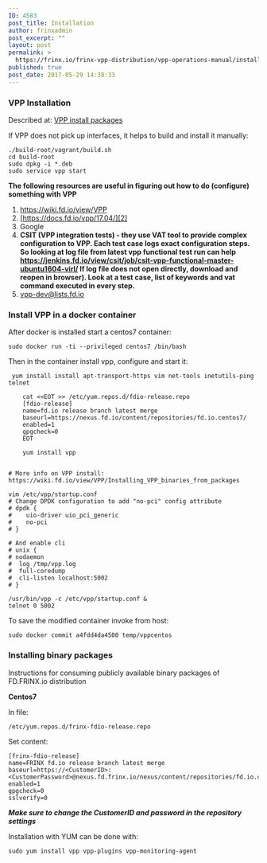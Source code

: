 ```yaml
---
ID: 4583
post_title: Installation
author: frinxadmin
post_excerpt: ""
layout: post
permalink: >
  https://frinx.io/frinx-vpp-distribution/vpp-operations-manual/installation-tips.html
published: true
post_date: 2017-05-29 14:38:33
---
```

### VPP Installation

Described at: [VPP install packages][1]

If VPP does not pick up interfaces, it helps to build and install it manually:

    ./build-root/vagrant/build.sh
    cd build-root
    sudo dpkg -i *.deb
    sudo service vpp start
    

**The following resources are useful in figuring out how to do (configure) something with VPP**

1.  <https://wiki.fd.io/view/VPP>
2.  [https://docs.fd.io/vpp/17.04/][2]
3.  Google 
4.  **CSIT (VPP integration tests) - they use VAT tool to provide complex configuration to VPP. Each test case logs exact configuration steps. So looking at log file from latest vpp functional test run can help <https://jenkins.fd.io/view/csit/job/csit-vpp-functional-master-ubuntu1604-virl/> If log file does not open directly, download and reopen in browser). Look at a test case, list of keywords and vat command executed in every step.** 
5.  vpp-dev@lists.fd.io

### Install VPP in a docker container

After docker is installed start a centos7 container:

    sudo docker run -ti --privileged centos7 /bin/bash
    

Then in the container install vpp, configure and start it:

     yum install install apt-transport-https vim net-tools inetutils-ping telnet
    
        cat <<EOT >> /etc/yum.repos.d/fdio-release.repo
        [fdio-release]
        name=fd.io release branch latest merge
        baseurl=https://nexus.fd.io/content/repositories/fd.io.centos7/
        enabled=1
        gpgcheck=0
        EOT
    
        yum install vpp
    
    
    # More info on VPP install: https://wiki.fd.io/view/VPP/Installing_VPP_binaries_from_packages
    
    vim /etc/vpp/startup.conf
    # Change DPDK configuration to add "no-pci" config attribute
    # dpdk {
    #    uio-driver uio_pci_generic
    #    no-pci
    # }
    
    # And enable cli
    # unix {
    # nodaemon
    #  log /tmp/vpp.log
    #  full-coredump
    #  cli-listen localhost:5002
    # }
    
    /usr/bin/vpp -c /etc/vpp/startup.conf &
    telnet 0 5002
    

To save the modified container invoke from host:

    sudo docker commit a4fdd4da4500 temp/vppcentos
    

### Installing binary packages

Instructions for consuming publicly available binary packages of FD.FRINX.io distribution

**Centos7**

In file:

    /etc/yum.repos.d/frinx-fdio-release.repo
    

Set content:

    [frinx-fdio-release]
    name=FRINX fd.io release branch latest merge
    baseurl=https://<CustomerID>:<CustomerPassword>@nexus.fd.frinx.io/nexus/content/repositories/fd.io.centos7/
    enabled=1
    gpgcheck=0
    sslverify=0
    

***Make sure to change the CustomerID and password in the repository settings***

Installation with YUM can be done with:

    sudo yum install vpp vpp-plugins vpp-monitoring-agent

 [1]: https://wiki.fd.io/view/VPP/Installing_VPP_binaries_from_packages
 [2]: https://wiki.fd.io/view/VPP